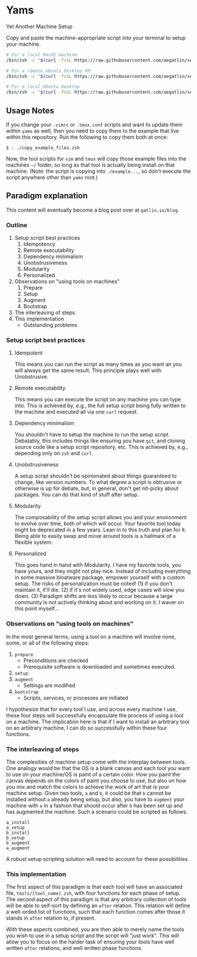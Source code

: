 # Yams

Yet Another Machine Setup

Copy and paste the machine-appropriate script into your terminal to setup your machine.

```zsh
# For a local MacOS machine
/bin/zsh -c "$(curl -fsSL https://raw.githubusercontent.com/aegatlin/setup/master/setup_scripts/mac.zsh)"
```

```zsh
# For a remote Ubuntu Desktop VM
/bin/zsh -c "$(curl -fsSL https://raw.githubusercontent.com/aegatlin/setup/master/setup_scripts/ubuntu_remote.zsh)"
```

```zsh
# For a local Ubuntu Desktop
/bin/zsh -c "$(curl -fsSL https://raw.githubusercontent.com/aegatlin/setup/master/setup_scripts/ubuntu_desktop.zsh)"
```

## Usage Notes

If you change your `.vimrc` or `.tmux.conf` scripts and want to update them within `yams` as well, then you need to copy them to the example that live within this repository. Run the following to copy them both at once:

```shell
$ . ./copy_example_files.zsh
```

Now, the tool scripts for `vim` and `tmux` will copy those example files into the machines `~/` folder, so long as that tool is actually being install on that machine. (Note: the script is copying into `./example...`, so don't execute the script anywhere other than `yams` root.)

## Paradigm explanation

This content will eventually become a blog post over at `gatlin.io/blog`.

### Outline

1. Setup script best practices
   1. Idempotency
   1. Remote executability
   1. Dependency minimalism
   1. Unobstrusiveness
   1. Modularity
   1. Personalized
1. Observations on "using tools on machines"
   1. Prepare
   1. Setup
   1. Augment
   1. Bootstrap
1. The interleaving of steps
1. This implementation
   - Outstanding problems

### Setup script best practices

1. Idempotent

   This means you can run the script as many times as you want an you will always get the same result. This principle plays well with Unobstrusive.

1. Remote executability

   This means you can execute the script on any machine you can type into. This is achieved by, e.g., the full setup script being fully written to the machine and executed all via one `curl` request.

1. Dependency minimalism

   You shouldn't have to setup the machine to run the setup script. Debatably, this includes things like ensuring you have `git`, and cloning source code like a setup script repository, etc. This is achieved by, e.g., depending only on `zsh` and `curl`.

1. Unobstrusiveness

   A setup script shouldn't be opinionated about things guaranteed to change, like version numbers. To what degree a script is obtrusive or otherwise is up for debate, but, in general, don't get nit-picky about packages. You can do that kind of stuff after setup.

1. Modularity

   The composability of the setup script allows you and your environment to evolve over time, both of which will occur. Your favorite tool today might be deprecated in a few years. Lean in to this truth and plan for it. Being able to easily swap and move around tools is a hallmark of a flexible system.

1. Personalized

   This goes hand in hand with Modularity. I have my favorite tools, you have yours, and they might not play nice. Instead of including everything in some massive bloatware package, empower yourself with a custom setup. The risks of personalization must be noted! (1) if you don't maintain it, it'll die. (2) if it's not widely used, edge cases will slow you down. (3) Paradigm shifts are less likely to occur because a large community is not actively thinking about and working on it. I waver on this point myself...

### Observations on "using tools on machines"

In the most general terms, using a tool on a machine will involve none, some, or all of the following steps:

1. `prepare`
   - Preconditions are checked
   - Prerequisite software is downloaded and sometimes executed.
1. `setup`
1. `augment`
   - Settings are modified
1. `bootstrap`
   - Scripts, services, or processes are initiated

I hypothesize that for every tool I use, and across every machine I use, these four steps will successfully encapsulate the process of using a tool on a machine. The implication here is that if I want to install an arbitrary tool on an arbitrary machine, I can do so successfully within these four functions.

### The interleaving of steps

The complexities of machine setup come with the interplay between tools. One analogy would be that the OS is a blank canvas and each tool you want to use on your machine/OS is paint of a certain color. How you paint the canvas depends on the colors of paint you choose to use, but also on how you mix and match the colors to achieve the work of art that is your machine setup. Given two tools, `a` and `b`, it could be that `b` cannot be installed without `a` already being setup, but also, you have to `augment` your machine with `a` in a fashion that should occur after `b` has been set up and has augmented the machine. Such a scenario could be scripted as follows:

```/bin/zsh
a_install
a_setup
b_install
b_setup
b_augment
a_augment
```

A robust setup scripting solution will need to account for these possibilities.

### This implementation

The first aspect of this paradigm is that each tool will have an associated file, `tools/[tool_name].zsh`, with four functions for each phase of setup. The second aspect of this paradigm is that any arbitrary collection of tools will be able to self-sort by defining an `after` relation. This relation will define a well-orded list of functions, such that each function comes after those it stands in `after` relation to, if present.

With these aspects combined, you are then able to merely name the tools you wish to use in a setup script and the script will "just work". This will allow you to focus on the harder task of ensuring your tools have well written `after` relations, and well written phase functions.
